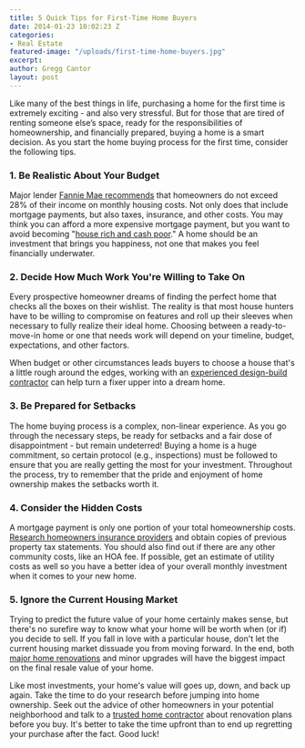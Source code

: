 ```yaml
---
title: 5 Quick Tips for First-Time Home Buyers
date: 2014-01-23 10:02:23 Z
categories:
- Real Estate
featured-image: "/uploads/first-time-home-buyers.jpg"
excerpt: 
author: Gregg Cantor
layout: post
---
```


Like many of the best things in life, purchasing a home for the first time is extremely exciting - and also very stressful. But for those that are tired of renting someone else’s space, ready for the responsibilities of homeownership, and financially prepared, buying a home is a smart decision. As you start the home buying process for the first time, consider the following tips.

### 1. Be Realistic About Your Budget

Major lender [Fannie Mae recommends](http://www.investopedia.com/articles/mortgages-real-estate/08/first-time-homebuyer-guide.asp) that homeowners do not exceed 28% of their income on monthly housing costs. Not only does that include mortgage payments, but also taxes, insurance, and other costs. You may think you can afford a more expensive mortgage payment, but you want to avoid becoming "[house rich and cash poor](http://www.thedigeratilife.com/blog/house-rich-cash-poor/)." A home should be an investment that brings you happiness, not one that makes you feel financially underwater.

### 2. Decide How Much Work You're Willing to Take On

Every prospective homeowner dreams of finding the perfect home that checks all the boxes on their wishlist. The reality is that most house hunters have to be willing to compromise on features and roll up their sleeves when necessary to fully realize their ideal home. Choosing between a ready-to-move-in home or one that needs work will depend on your timeline, budget, expectations, and other factors.

When budget or other circumstances leads buyers to choose a house that's a little rough around the edges, working with an [experienced design-build contractor](/san-diego-design-build-contractors) can help turn a fixer upper into a dream home.

### 3. Be Prepared for Setbacks

The home buying process is a complex, non-linear experience. As you go through the necessary steps, be ready for setbacks and a fair dose of disappointment - but remain undeterred! Buying a home is a huge commitment, so certain protocol (e.g., inspections) must be followed to ensure that you are really getting the most for your investment. Throughout the process, try to remember that the pride and enjoyment of home ownership makes the setbacks worth it.

### 4. Consider the Hidden Costs

A mortgage payment is only one portion of your total homeownership costs. [Research homeowners insurance providers](https://www.reviews.com/homeowners-insurance/) and obtain copies of previous property tax statements. You should also find out if there are any other community costs, like an HOA fee. If possible, get an estimate of utility costs as well so you have a better idea of your overall monthly investment when it comes to your new home.

### 5. Ignore the Current Housing Market

Trying to predict the future value of your home certainly makes sense, but there's no surefire way to know what your home will be worth when (or if) you decide to sell. If you fall in love with a particular house, don't let the current housing market dissuade you from moving forward. In the end, both [major home renovations](/major-renovations) and minor upgrades will have the biggest impact on the final resale value of your home.

Like most investments, your home's value will goes up, down, and back up again. Take the time to do your research before jumping into home ownership. Seek out the advice of other homeowners in your potential neighborhood and talk to a [trusted home contractor](/about-murray-lampert-design-build-remodel) about renovation plans before you buy. It's better to take the time upfront than to end up regretting your purchase after the fact. Good luck!
